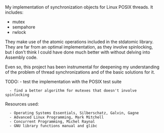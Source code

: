My implementation of synchronization objects for Linux POSIX threads. It includes:
- mutex
- sempahore
- rwlock 

They make use of the atomic operations included in the stdatomic library. They are far from an optimal implementation, as they involve
spinlocking, but I don't think I could have done much better with without delving into Assembly code. 

Even so, this project has been instrumental for deepening my understanding of the problem of thread synchronizations and of the basic 
solutions for it. 




TODO:
      - test the implementation with the POSIX test suite
      
      - find a better algorithm for mutexes that doesn't involve spinlocking



Resources used:

      - Operating Systems Essentials, Silberschatz, Galvin, Gagne
      - Advanced Linux Programming, Mark Mitchell
      - Concurrent Programming, Michel Raynal
      - GNU library functions manual and glibc 
